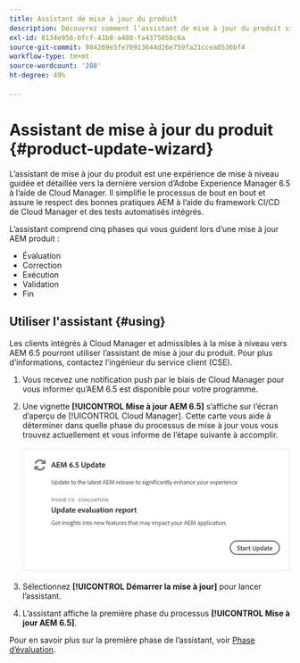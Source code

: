 ```yaml
---
title: Assistant de mise à jour du produit
description: Découvrez comment l’assistant de mise à jour du produit simplifie le processus de mise à jour AEM de bout en bout dans Cloud Manager.
exl-id: 8134e956-bfcf-41b8-a408-fa4375058c6a
source-git-commit: 984269e5fe70913644d26e759fa21ccea0536bf4
workflow-type: tm+mt
source-wordcount: '208'
ht-degree: 49%

---
```



# Assistant de mise à jour du produit {#product-update-wizard}

L’assistant de mise à jour du produit est une expérience de mise à niveau guidée et détaillée vers la dernière version d’Adobe Experience Manager 6.5 à l’aide de Cloud Manager. Il simplifie le processus de bout en bout et assure le respect des bonnes pratiques AEM à l’aide du framework CI/CD de Cloud Manager et des tests automatisés intégrés.

L’assistant comprend cinq phases qui vous guident lors d’une mise à jour AEM produit :

* Évaluation
* Correction
* Exécution
* Validation
* Fin

## Utiliser l&#39;assistant {#using}

Les clients intégrés à Cloud Manager et admissibles à la mise à niveau vers AEM 6.5 pourront utiliser l’assistant de mise à jour du produit. Pour plus d’informations, contactez l’ingénieur du service client (CSE).

1. Vous recevez une notification push par le biais de Cloud Manager pour vous informer qu’AEM 6.5 est disponible pour votre programme.

1. Une vignette **[!UICONTROL Mise à jour AEM 6.5]** s’affiche sur l’écran d’aperçu de [!UICONTROL Cloud Manager]. Cette carte vous aide à déterminer dans quelle phase du processus de mise à jour vous vous trouvez actuellement et vous informe de l’étape suivante à accomplir.

   ![Mettre à jour la vignette de l’assistant](/help/assets/Start-Update.png)

1. Sélectionnez **[!UICONTROL Démarrer la mise à jour]** pour lancer l’assistant.

1. L’assistant affiche la première phase du processus **[!UICONTROL Mise à jour AEM 6.5]**.

Pour en savoir plus sur la première phase de l’assistant, voir [Phase d’évaluation](/help/product-update-wizard/evaluation.md).

